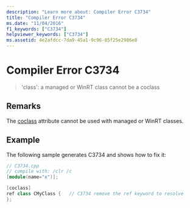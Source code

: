 ```yaml
---
description: "Learn more about: Compiler Error C3734"
title: "Compiler Error C3734"
ms.date: "11/04/2016"
f1_keywords: ["C3734"]
helpviewer_keywords: ["C3734"]
ms.assetid: 4e2afdcc-7da9-45a1-9c96-85f25e2986e8
---
```

# Compiler Error C3734

> 'class': a managed or WinRT class cannot be a coclass

## Remarks

The [coclass](../../windows/attributes/coclass.md) attribute cannot be used with managed or WinRT classes.

## Example

The following sample generates C3734 and shows how to fix it:

```cpp
// C3734.cpp
// compile with: /clr /c
[module(name="x")];

[coclass]
ref class CMyClass {   // C3734 remove the ref keyword to resolve
};
```
